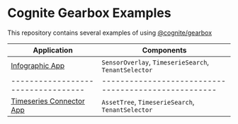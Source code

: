 # Cognite Gearbox Examples

This repository contains several examples of using [@cognite/gearbox](https://github.com/cognitedata/gearbox.js)

| Application                        | Components                                           |
| ---------------------------------- | ---------------------------------------------------- |
| [Infographic App][infographic-app] | `SensorOverlay`, `TimeserieSearch`, `TenantSelector` |
| ---------------------------------- | ---------------------------------------------------- |
| [Timeseries Connector App][timeseries-connector-app] | `AssetTree`, `TimeserieSearch`, `TenantSelector` |

[infographic-app]: https://github.com/cognitedata/javascript-getting-started/tree/infographic_app/infographic-app
[timeseries-connector-app]: https://github.com/cognitedata/javascript-getting-started/tree/timeseries-connector_app/timeseries-connector-app